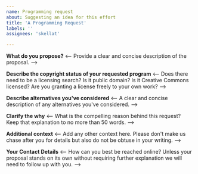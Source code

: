 ```yaml
---
name: Programming request
about: Suggesting an idea for this effort
title: 'A Programming Request'
labels: ''
assignees: 'skellat'

---
```


**What do you propose?**
<-- Provide a clear and concise description of the proposal. -->

**Describe the copyright status of your requested program**
<-- Does there need to be a licensing search?  Is it public domain?  Is it Creative Commons licensed?  Are you granting a license freely to your own work? -->

**Describe alternatives you've considered**
<-- A clear and concise description of any alternatives you've considered. -->

**Clarify the why**
<-- What is the compelling reason behind this request?  Keep that explanation to no more than 50 words. -->

**Additional context**
<-- Add any other context here.  Please don't make us chase after you for details but also do not be obtuse in your writing. -->

**Your Contact Details**
<-- How can you best be reached online? Unless your proposal stands on its own without requiring further explanation we will need to follow up with you. -->
